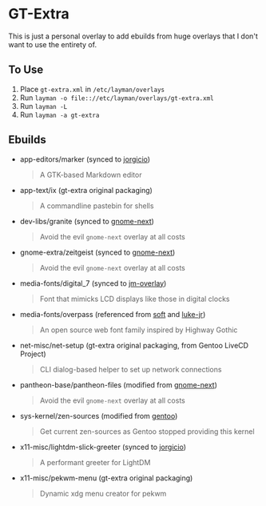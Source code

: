 GT-Extra
========

This is just a personal overlay to add ebuilds from huge overlays that I don't want to use the entirety of.

To Use
------

1. Place `gt-extra.xml` in `/etc/layman/overlays`
2. Run `layman -o file:://etc/layman/overlays/gt-extra.xml`
3. Run `layman -L`
4. Run `layman -a gt-extra`

Ebuilds
-------

- app-editors/marker (synced to [jorgicio](https://github.com/jorgicio/jorgicio-gentoo-overlay))
  > A GTK-based Markdown editor
- app-text/ix (gt-extra original packaging)
  > A commandline pastebin for shells
- dev-libs/granite  (synced to [gnome-next](https://github.com/Heather/gentoo-gnome))
  > Avoid the evil `gnome-next` overlay at all costs
- gnome-extra/zeitgeist (synced to [gnome-next](https://github.com/Heather/gentoo-gnome))
  > Avoid the evil `gnome-next` overlay at all costs
- media-fonts/digital_7 (synced to [jm-overlay](https://github.com/Jannis234/jm-overlay))
  > Font that mimicks LCD displays like those in digital clocks
- media-fonts/overpass (referenced from [soft](https://bitbucket.org/Soft/overlay) and [luke-jr](https://scm.dashjr.org/scmroot/git/portage-overlays/luke-jr))
  > An open source web font family inspired by Highway Gothic
- net-misc/net-setup (gt-extra original packaging, from Gentoo LiveCD Project)
  > CLI dialog-based helper to set up network connections
- pantheon-base/pantheon-files (modified from [gnome-next](https://github.com/Heather/gentoo-gnome))
  > Avoid the evil `gnome-next` overlay at all costs
- sys-kernel/zen-sources (modified from [gentoo](https://cgit.gentoo.org/repo/gentoo.git/))
  > Get current zen-sources as Gentoo stopped providing this kernel
- x11-misc/lightdm-slick-greeter (synced to [jorgicio](https://github.com/jorgicio/jorgicio-gentoo-overlay))
  > A performant greeter for LightDM
- x11-misc/pekwm-menu (gt-extra original packaging)
  > Dynamic xdg menu creator for pekwm
